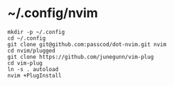 # ~/.config/nvim

    mkdir -p ~/.config
    cd ~/.config
    git clone git@github.com:passcod/dot-nvim.git nvim
    cd nvim/plugged
    git clone https://github.com/junegunn/vim-plug
    cd vim-plug
    ln -s . autoload
    nvim +PlugInstall
